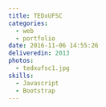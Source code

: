 ```yaml
---
title: TEDxUFSC
categories:
  - web
  - portfolio
date: 2016-11-06 14:55:26
deliveredin: 2013
photos:
  - tedxufsc1.jpg
skills:
  - Javascript
  - Bootstrap
---
```

